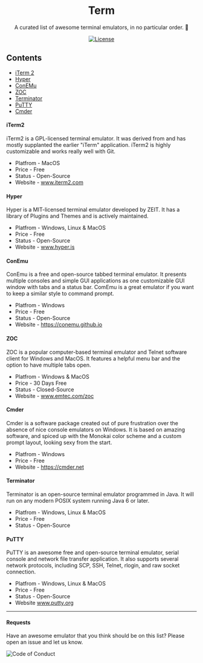 <h1 align="center"> Term </h1>
<p align="center">A curated list of awesome terminal emulators, in no particular order. 📡</p>
<p align="center">
  <a href="http://vutondesign.com/MyMIT"><img src="https://img.shields.io/badge/license-MIT-blue.svg" alt="License"></a>
</p>

## Contents

- [iTerm 2](#iterm2)
- [Hyper](#hyper)
- [ConEMu](#conemu)
- [ZOC](#zoc)
- [Terminator](#terminator)
- [PuTTY](#putty)
- [Cmder](#cmder)

#### iTerm2
iTerm2 is a GPL-licensed terminal emulator. It was derived from and has mostly supplanted the earlier "iTerm" application. iTerm2 is highly customizable and works really well with Git.

- Platfrom - MacOS
- Price - Free
- Status - Open-Source
- Website - www.iterm2.com

#### Hyper
Hyper is a MIT-licensed terminal emulator developed by ZEIT. It has a library of Plugins and Themes and is actively maintained. 


- Platfrom - Windows, Linux & MacOS
- Price - Free
- Status - Open-Source
- Website - www.hyper.is

#### ConEmu
ConEmu is a free and open-source tabbed terminal emulator. It presents multiple consoles and simple GUI applications as one customizable GUI window with tabs and a status bar. ComEmu is a great emulator if you want to keep a similar style to command prompt.

- Platfrom - Windows
- Price - Free
- Status - Open-Source
- Website - https://conemu.github.io

#### ZOC
ZOC is a popular computer-based terminal emulator and Telnet software client for Windows and MacOS. It features a helpful menu bar and the option to have multiple tabs open.

- Platfrom - Windows & MacOS
- Price - 30 Days Free
- Status - Closed-Source
- Website - www.emtec.com/zoc

#### Cmder
Cmder is a software package created out of pure frustration over the absence of nice console emulators on Windows. It is based on amazing software, and spiced up with the Monokai color scheme and a custom prompt layout, looking sexy from the start. 

- Platfrom - Windows
- Price - Free
- Website - https://cmder.net

#### Terminator 
Terminator is an open-source terminal emulator programmed in Java. It will run on any modern POSIX system running Java 6 or later. 

- Platfrom - Windows, Linux & MacOS
- Price - Free
- Status - Open-Source


#### PuTTY 
PuTTY is an awesome free and open-source terminal emulator, serial console and network file transfer application. It also supports several network protocols, including SCP, SSH, Telnet, rlogin, and raw socket connection.

- Platfrom - Windows, Linux & MacOS
- Price - Free
- Status - Open-Source
- Website www.putty.org

----

#### Requests
Have an awesome emulator that you think should be on this list? Please open an issue and let us know.

![Code of Conduct](https://img.shields.io/badge/%E2%88%9A-Code%20of%20Conduct-orange.svg)

